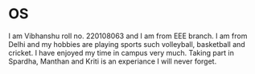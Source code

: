 # OS
I am Vibhanshu roll no. 220108063 and I am from EEE branch.
I am from Delhi and my hobbies are playing sports such volleyball, basketball and cricket.
I have enjoyed my time in campus very much. Taking part in Spardha, Manthan and Kriti is an experiance I will never forget.
